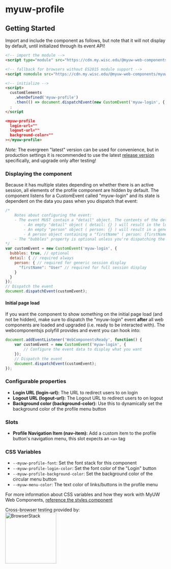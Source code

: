 # myuw-profile

## Getting Started

Import and include the component as follows, but note that it will not display by default, until initialized through its event API!

```html
<!-- import the module -->
<script type="module" src="https://cdn.my.wisc.edu/@myuw-web-components/myuw-profile@latest/myuw-profile.min.mjs"></script>

<!-- fallback for browsers without ES2015 module support -->
<script nomodule src="https://cdn.my.wisc.edu/@myuw-web-components/myuw-profile@latest/myuw-profile.min.js"></script>

<!-- initialize -->
<script>
  customElements
    .whenDefined('myuw-profile')
    .then(() => document.dispatchEvent(new CustomEvent('myuw-login', { detail: {} })))
  ;
</script

<myuw-profile
  login-url=""
  logout-url=""
  background-color=""
></myuw-profile>
```

_Note:_ The evergreen "latest" version can be used for convenience, but in production settings it is recommended to use the latest [release version](https://github.com/myuw-web-components/myuw-profile/releases) specifically, and upgrade only after testing!

### Displaying the component

Because it has multiple states depending on whether there is an active session, all elements of the profile component are hidden by default. The component listens for a CustomEvent called "myuw-login" and its state is dependent on the data you pass when you dispatch that event:

```js
/*
    Notes about configuring the event:
    - The event MUST contain a "detail" object. The contents of the detail object determine what the component will display:
        - An empty "detail" object ( detail: {} ) will result in the login button being displayed
        - An empty "person" object ( person: {} ) will result in a generic session being displayed (using the person icon). This should only be used when the session doesn't provide a user's name, username, email, etc.
        - A person object containing a "firstName" ( person: {firstName: "Name"} ) will result in the full session display
    - The "bubbles" property is optional unless you're dispatching the event from an element/scope other than "document"
*/
var customEvent = new CustomEvent('myuw-login', {
  bubbles: true, // optional
  detail: { // required always
    person: { // required for generic session display
      "firstName": "User" // required for full session display
    }
  }
});
// Dispatch the event
document.dispatchEvent(customEvent);
```

#### Initial page load

If you want the component to show something on the initial page load (and not be hidden), make sure to dispatch the "myuw-login" event **after** all web components are loaded and upgraded (i.e. ready to be interacted with). The webcomponentsjs polyfill provides and event you can hook into:

```js
document.addEventListener('WebComponentsReady', function() {
    var customEvent = new CustomEvent('myuw-login', {
        // Configure the event data to display what you want
    });
    // Dispatch the event
    document.dispatchEvent(customEvent);
});
```

### Configurable properties

- **Login URL (login-url):** The URL to redirect users to on login
- **Logout URL (logout-url):** The Logout URL to redirect users to on logout
- **Background color (background-color):** Use this to dynamically set the background color of the profile menu button

### Slots

- **Profile Navigation Item (nav-item):** Add a custom item to the profile button's navigation menu, this slot expects an `<a>` tag

### CSS Variables

- `--myuw-profile-font`: Set the font stack for this component
- `--myuw-profile-login-color`: Set the font color of the "Login" button
- `--myuw-profile-background-color`: Set the background color of the circular menu button
- `--myuw-menu-color`: The text color of links/buttons in the profile menu

For more information about CSS variables and how they work with MyUW Web Components, [reference the styles component](https://github.com/myuw-web-components/myuw-app-styles "reference the styles component")


Cross-browser testing provided by:<br/>
<a href="https://www.browserstack.com/"><img width="160" src="https://myuw-web-components.github.io/img/Browserstack-logo.svg" alt="BrowserStack"/></a>
